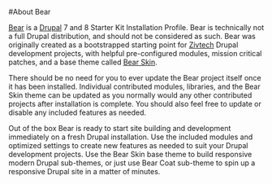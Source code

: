 #About Bear

[Bear](https://www.drupal.org/project/bear) is a [Drupal](https://www.drupal.org/) 7 and 8 Starter Kit Installation Profile. Bear is technically not a full Drupal distribution, and should not be considered as such. Bear was originally created as a bootstrapped starting point for [Zivtech](https://www.zivtech.com/) Drupal development projects, with helpful pre-configured modules, mission critical patches, and a base theme called [Bear Skin](https://www.drupal.org/project/bear_skin). 

There should be no need for you to ever update the Bear project itself once it has been installed. Individual contributed modules, libraries, and the Bear Skin theme can be updated as you normally would any other contributed projects after installation is complete. You should also feel free to update or disable any included features as needed.

Out of the box Bear is ready to start site building and development immediately on a fresh Drupal installation. Use the included modules and optimized settings to create new features as needed to suit your Drupal development projects. Use the Bear Skin base theme to build responsive modern Drupal sub-themes, or just use Bear Coat sub-theme to spin up a responsive Drupal site in a matter of minutes.
